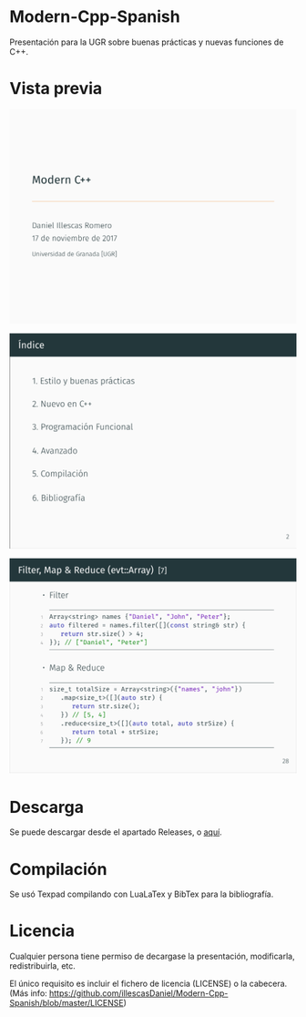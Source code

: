 # Modern-Cpp-Spanish

Presentación para la UGR sobre buenas prácticas y nuevas funciones de C++.

# Vista previa

![Title](screenshots/title.png)

![Index](screenshots/index.png)

![Ejemplo. Map & Reduce](screenshots/map&reduce.png)

# Descarga

Se puede descargar desde el apartado Releases, o [aquí](https://github.com/illescasDaniel/Modern-Cpp-Spanish/releases/download/v1.0/Modern.C.-.Daniel.Illescas.Romero.pdf).

# Compilación

Se usó Texpad compilando con LuaLaTex y BibTex para la bibliografía.

# Licencia

Cualquier persona tiene permiso de decargase la presentación, modificarla, redistribuirla, etc. 

El único requisito es incluir el fichero de licencia (LICENSE) o la cabecera. (Más info: https://github.com/illescasDaniel/Modern-Cpp-Spanish/blob/master/LICENSE)